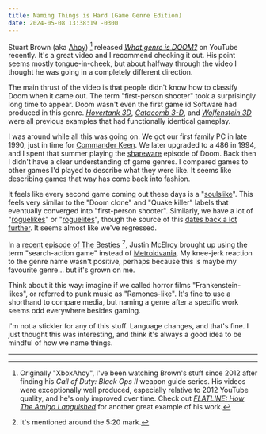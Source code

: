 ```yaml
---
title: Naming Things is Hard (Game Genre Edition)
date: 2024-05-08 13:38:19 -0300
---
```


Stuart Brown (aka [Ahoy](https://www.youtube.com/@XboxAhoy)) [^1] released *[What genre is DOOM?](https://www.youtube.com/watch?v=GuyImR_dI6g&t=1s)* on YouTube recently. It's a great video and I recommend checking it out. His point seems mostly tongue-in-cheek, but about halfway through the video I thought he was going in a completely different direction.

The main thrust of the video is that people didn't know how to classify Doom when it came out. The term "first-person shooter" took a surprisingly long time to appear. Doom wasn't even the first game id Software had produced in this genre. *[Hovertank 3D](https://en.wikipedia.org/wiki/Hovertank_3D)*, *[Catacomb 3-D](https://en.wikipedia.org/wiki/Catacomb_3-D)*, and *[Wolfenstein 3D](https://en.wikipedia.org/wiki/Wolfenstein_3D)* were all previous examples that had functionally identical gameplay.

I was around while all this was going on. We got our first family PC in late 1990, just in time for [Commander Keen](https://en.wikipedia.org/wiki/Commander_Keen). We later upgraded to a 486 in 1994, and I spent that summer playing the [shareware](https://en.wikipedia.org/wiki/Shareware) episode of Doom. Back then I didn't have a clear understanding of game genres. I compared games to other games I'd played to describe what they were like. It seems like describing games that way has come back into fashion.

It feels like every second game coming out these days is a "[soulslike](https://en.wikipedia.org/wiki/Soulslike)". This feels very similar to the "Doom clone" and "Quake killer" labels that eventually converged into "first-person shooter". Similarly, we have a lot of "[roguelikes](https://en.wikipedia.org/wiki/Roguelike)" or "[roguelites](https://en.wikipedia.org/wiki/Roguelike#Growth_of_the_rogue-lite_(2005%E2%80%93onward))", though the source of this [dates back a lot further](https://en.wikipedia.org/wiki/Rogue_(video_game)). It seems almost like we've regressed.

In a [recent episode of The Besties](https://thebesties.substack.com/p/prince-of-persia-more-like-king-of) [^2], Justin McElroy brought up using the term "search-action game" instead of [Metroidvania](https://en.wikipedia.org/wiki/Metroidvania). My knee-jerk reaction to the genre name wasn't positive, perhaps because this is maybe my favourite genre… but it's grown on me.

Think about it this way: imagine if we called horror films "Frankenstein-likes", or referred to punk music as "Ramones-like". It's fine to use a shorthand to compare media, but naming a genre after a specific work seems odd everywhere besides gaming.

I'm not a stickler for any of this stuff. Language changes, and that's fine. I just thought this was interesting, and think it's always a good idea to be mindful of how we name things.

---

[^1]: Originally "XboxAhoy", I've been watching Brown's stuff since 2012 after finding his *Call of Duty: Black Ops II* weapon guide series. His videos were exceptionally well produced, especially relative to 2012 YouTube quality, and he's only improved over time. Check out *[FLATLINE: How The Amiga Languished](https://www.youtube.com/watch?v=zB_UZsJUbwQ)* for another great example of his work.

[^2]: It's mentioned around the 5:20 mark.
